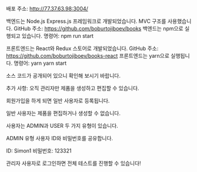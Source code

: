 배포 주소:
http://77.37.63.98:3004/

백엔드는 Node.js Express.js 프레임워크로 개발되었습니다.
MVC 구조를 사용했습니다.
GitHub 주소:
https://github.com/boburtojiboev/books
백엔드는 npm으로 실행되고 있습니다.
명령어: npm run start

프론트엔드는 React와 Redux 스토어로 개발되었습니다.
GitHub 주소:
https://github.com/boburtojiboev/books-react
프론트엔드는 yarn으로 실행됩니다.
명령어: yarn
yarn start

소스 코드가 공개되어 있으니 확인해 보시기 바랍니다.

추가 사항: 오직 관리자만 제품을 생성하고 편집할 수 있습니다.

회원가입을 하게 되면 일반 사용자로 등록됩니다.

일반 사용자는 제품을 편집하거나 생성할 수 없습니다.

사용자는 ADMIN과 USER 두 가지 유형이 있습니다.

ADMIN 유형 사용자 ID와 비밀번호를 공유합니다.

ID: Simon1
비밀번호: 123321

관리자 사용자로 로그인하면 전체 테스트를 진행할 수 있습니다!
